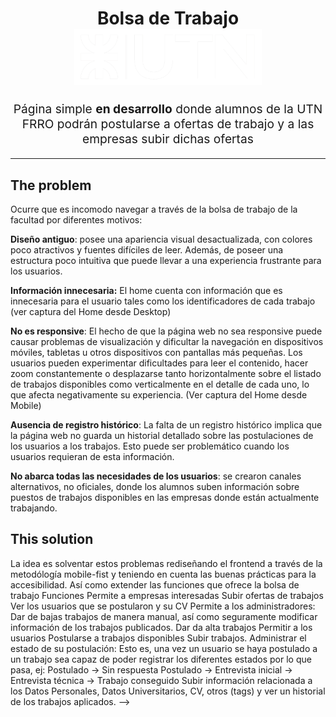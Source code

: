 <h1 align="center">
  Bolsa de Trabajo 
  <br>
  <img src="./src/assets/img/logo_utn.png" alt="downshift logo" title="downshift logo" width="300">
  <br>
</h1>
<p align="center" style="font-size: 1.2rem;"> Página simple <b>en desarrollo</b> donde alumnos de la UTN FRRO podrán postularse a ofertas de trabajo y a las empresas subir dichas ofertas</p>
 
<hr /> 

## The problem
Ocurre que es incomodo navegar a través de la bolsa de trabajo de la facultad por diferentes motivos: 

**Diseño antiguo**: posee una apariencia visual desactualizada, con colores poco atractivos y fuentes difíciles de leer. Además, de poseer una estructura poco intuitiva que puede llevar a una experiencia frustrante para los usuarios.

**Información innecesaria:** El home cuenta con información que es innecesaria para el usuario tales como los identificadores de cada trabajo (ver captura del Home desde Desktop)

**No es responsive**: El hecho de que la página web no sea responsive puede causar problemas de visualización y dificultar la navegación en dispositivos móviles, tabletas u otros dispositivos con pantallas más pequeñas. Los usuarios pueden experimentar dificultades para leer el contenido, hacer zoom constantemente o desplazarse tanto horizontalmente sobre el listado de trabajos disponibles como verticalmente en el detalle de cada uno, lo que afecta negativamente su experiencia. (Ver captura del Home desde Mobile)

**Ausencia de registro histórico**: La falta de un registro histórico implica que la página web no guarda un historial detallado sobre las postulaciones de los usuarios a los trabajos. Esto puede ser problemático cuando los usuarios requieran de esta información.

**No abarca todas las necesidades de los usuarios**:  se crearon canales alternativos, no oficiales, donde los alumnos suben información sobre puestos de trabajos disponibles en las empresas donde están actualmente trabajando. 



## This solution

La idea es solventar estos problemas rediseñando el frontend a través de la metodólogía mobile-fist y teniendo en cuenta las buenas prácticas para la accesibilidad. Así como extender las funciones que ofrece la bolsa de trabajo
Funciones
Permite a empresas interesadas 
Subir ofertas de trabajos 
Ver los usuarios que se postularon y su CV
Permite a los administradores:
Dar de bajas trabajos de manera manual, así como seguramente modificar información de los trabajos publicados.
Dar da alta trabajos
Permitir a los usuarios 
Postularse a trabajos disponibles
Subir trabajos.
Administrar el estado de su postulación: Esto es, una vez un usuario se haya postulado a un trabajo sea capaz de poder registrar los diferentes estados por lo que pasa, ej: 
Postulado -> Sin respuesta 
Postulado -> Entrevista inicial -> Entrevista técnica -> Trabajo conseguido
Subir información relacionada a los Datos Personales, Datos Universitarios, CV, otros (tags) y ver un historial de los trabajos aplicados. -->
